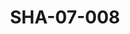 ---
pid: SHA-07-008
title: SHA-07-008
language: en
collection: Sharhabil Ahmed
original_label: 
rights: Sharhabil Ahmed
location_of_original: Sharhabil Ahmed
photographer_or_studio: 
scanned_from: photograph 10.4 by 16.8
_date: 8/9/1977
location: Khartoum, Civil Aviation Club
description: 'Sharhabil Ahmed '
additional_notes: 
permission_display: 'yes'
on_server: 'no'
on_website: 'no'
permalink: /photopages/en/SHA-07-008.html
layout: photo-page
---